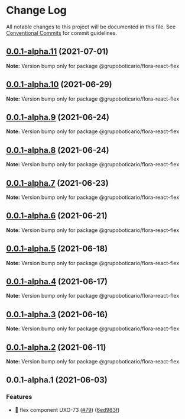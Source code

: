 # Change Log

All notable changes to this project will be documented in this file.
See [Conventional Commits](https://conventionalcommits.org) for commit guidelines.

## [0.0.1-alpha.11](https://github.com/grupoboticario/flora/compare/@grupoboticario/flora-react-flex@0.0.1-alpha.10...@grupoboticario/flora-react-flex@0.0.1-alpha.11) (2021-07-01)

**Note:** Version bump only for package @grupoboticario/flora-react-flex





## [0.0.1-alpha.10](https://github.com/grupoboticario/flora/compare/@grupoboticario/flora-react-flex@0.0.1-alpha.9...@grupoboticario/flora-react-flex@0.0.1-alpha.10) (2021-06-29)

**Note:** Version bump only for package @grupoboticario/flora-react-flex





## [0.0.1-alpha.9](https://github.com/grupoboticario/flora/compare/@grupoboticario/flora-react-flex@0.0.1-alpha.8...@grupoboticario/flora-react-flex@0.0.1-alpha.9) (2021-06-24)

**Note:** Version bump only for package @grupoboticario/flora-react-flex





## [0.0.1-alpha.8](https://github.com/grupoboticario/flora/compare/@grupoboticario/flora-react-flex@0.0.1-alpha.7...@grupoboticario/flora-react-flex@0.0.1-alpha.8) (2021-06-24)

**Note:** Version bump only for package @grupoboticario/flora-react-flex





## [0.0.1-alpha.7](https://github.com/grupoboticario/flora/compare/@grupoboticario/flora-react-flex@0.0.1-alpha.6...@grupoboticario/flora-react-flex@0.0.1-alpha.7) (2021-06-23)

**Note:** Version bump only for package @grupoboticario/flora-react-flex





## [0.0.1-alpha.6](https://github.com/grupoboticario/flora/compare/@grupoboticario/flora-react-flex@0.0.1-alpha.5...@grupoboticario/flora-react-flex@0.0.1-alpha.6) (2021-06-21)

**Note:** Version bump only for package @grupoboticario/flora-react-flex





## [0.0.1-alpha.5](https://github.com/grupoboticario/flora/compare/@grupoboticario/flora-react-flex@0.0.1-alpha.4...@grupoboticario/flora-react-flex@0.0.1-alpha.5) (2021-06-18)

**Note:** Version bump only for package @grupoboticario/flora-react-flex





## [0.0.1-alpha.4](https://github.com/grupoboticario/flora/compare/@grupoboticario/flora-react-flex@0.0.1-alpha.3...@grupoboticario/flora-react-flex@0.0.1-alpha.4) (2021-06-17)

**Note:** Version bump only for package @grupoboticario/flora-react-flex





## [0.0.1-alpha.3](https://github.com/grupoboticario/flora/compare/@grupoboticario/flora-react-flex@0.0.1-alpha.2...@grupoboticario/flora-react-flex@0.0.1-alpha.3) (2021-06-16)

**Note:** Version bump only for package @grupoboticario/flora-react-flex





## [0.0.1-alpha.2](https://github.com/grupoboticario/flora/compare/@grupoboticario/flora-react-flex@0.0.1-alpha.1...@grupoboticario/flora-react-flex@0.0.1-alpha.2) (2021-06-11)

**Note:** Version bump only for package @grupoboticario/flora-react-flex





## 0.0.1-alpha.1 (2021-06-03)


### Features

* 🎸  flex component UXO-73 ([#79](https://github.com/grupoboticario/flora/issues/79)) ([6ed983f](https://github.com/grupoboticario/flora/commit/6ed983f42fa0137f7a5983aa3b239678506860e3))
